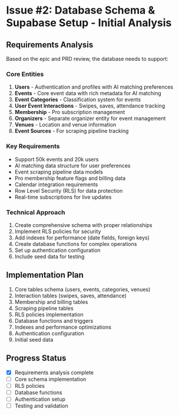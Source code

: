 # Issue #2: Database Schema & Supabase Setup - Initial Analysis

## Requirements Analysis

Based on the epic and PRD review, the database needs to support:

### Core Entities

1. **Users** - Authentication and profiles with AI matching preferences
2. **Events** - Core event data with rich metadata for AI matching
3. **Event Categories** - Classification system for events
4. **User Event Interactions** - Swipes, saves, attendance tracking
5. **Membership** - Pro subscription management
6. **Organizers** - Separate organizer entity for event management
7. **Venues** - Location and venue information
8. **Event Sources** - For scraping pipeline tracking

### Key Requirements

- Support 50k events and 20k users
- AI matching data structure for user preferences
- Event scraping pipeline data models
- Pro membership feature flags and billing data
- Calendar integration requirements
- Row Level Security (RLS) for data protection
- Real-time subscriptions for live updates

### Technical Approach

1. Create comprehensive schema with proper relationships
2. Implement RLS policies for security
3. Add indexes for performance (date fields, foreign keys)
4. Create database functions for complex operations
5. Set up authentication configuration
6. Include seed data for testing

## Implementation Plan

1. Core tables schema (users, events, categories, venues)
2. Interaction tables (swipes, saves, attendance)
3. Membership and billing tables
4. Scraping pipeline tables
5. RLS policies implementation
6. Database functions and triggers
7. Indexes and performance optimizations
8. Authentication configuration
9. Initial seed data

## Progress Status

- [x] Requirements analysis complete
- [ ] Core schema implementation
- [ ] RLS policies
- [ ] Database functions
- [ ] Authentication setup
- [ ] Testing and validation
